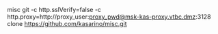misc
git -c http.sslVerify=false -c http.proxy=http://proxy_user:proxy_pwd@msk-kas-proxy.vtbc.dmz:3128 clone https://github.com/kasarino/misc.git
